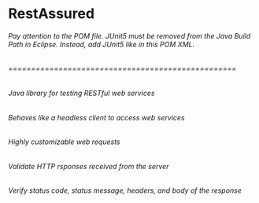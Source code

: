 # RestAssured

###### Pay attention to the POM file. JUnit5 must be removed from the Java Build Path in Eclipse. Instead, add JUnit5 like in this POM XML.
###### ==================================================
###### Java library for testing RESTful web services
###### Behaves like a headless client to access web services
###### Highly customizable web requests
###### Validate HTTP rsponses received from the server
###### Verify status code, status message, headers, and body of the response
